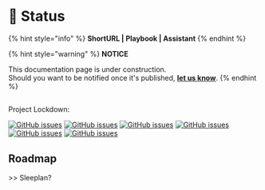 # 🚧 Status

{% hint style="info" %}
**ShortURL | Playbook | Assistant**
{% endhint %}



{% hint style="warning" %}
**NOTICE**

This documentation page is under construction.\
Should you want to be notified once it's published, [**let us know**](https://tiof.click/TIOFTarianUpdatesService).
{% endhint %}

##

Project Lockdown:

[![GitHub issues](https://img.shields.io/github/issues-search/TheIOFoundation/ProjectLockdown?color=%23D998FA\&query=is%3Aopen+is%3Aissue+-label%3AEpic+-label%3A%22%F0%9F%94%8D+Stage%3A+Evaluation%22+-label%3A%22%E2%9D%84+Stage%3A+Abandoned%22+-label%3A%22%F0%9F%9A%A7+Stage%3A+Not+Ready%22+-label%3A%22%F0%9F%93%8C+Stage%3A+Published%22+-label%3A%22%F0%9F%92%AB+Stage%3A+In+Progress%22+-label%3A%22%E2%9C%94+Stage%3A+Ready%22%22\&label=No+Stage)](https://github.com/TheIOFoundation/ProjectLockdown/issues?q=is%3Aopen+is%3Aissue+-label%3AEpic+-label%3A%22%F0%9F%94%8D+Stage%3A+Evaluation%22+-label%3A%22%E2%9D%84+Stage%3A+Abandoned%22+-label%3A%22%F0%9F%9A%A7+Stage%3A+Not+Ready%22+-label%3A%22%F0%9F%93%8C+Stage%3A+Published%22+-label%3A%22%F0%9F%92%AB+Stage%3A+In+Progress%22+-label%3A%22%E2%9C%94+Stage%3A+Ready%22) [![GitHub issues](https://img.shields.io/github/issues-search/TheIOFoundation/ProjectLockdown?color=%23D998FA\&query=is%3Aopen+is%3Aissue+-label%3AEpic+-label%3A%22%F0%9F%92%AD+Need%3A+Advice%22+-label%3A%22%F0%9F%A4%96+Need%3A+Automation%22+-label%3A%22%E2%8C%A8+Need%3A+Code%22+-label%3A%22%F0%9F%8E%A8+Need%3A+Design%22+-label%3A%22%F0%9F%93%91+Need%3A+Documentation%22+-label%3A%22%F0%9F%92%AC+Need%3A+Lead%22+-label%3A%22%F0%9F%96%96+Need%3A+Position%22+-label%3A%22%F0%9F%97%83+Need%3A+Procedure%22+-label%3A%22%F0%9F%94%8D+Need%3A+Research%22+-label%3A%22%F0%9F%94%8B+Need%3A+Resource%22+-label%3A%22%F0%9F%92%BC+Need%3A+Service%22+-label%3A%22%F0%9F%9B%A0+Need%3A+Tool%22+-label%3A%22%F0%9F%93%9D+Need%3A+Translation%22%22\&label=No+Need)](https://github.com/TheIOFoundation/ProjectLockdown/issues?q=is%3Aopen+is%3Aissue+-label%3AEpic+-label%3A%22%F0%9F%92%AD+Need%3A+Advice%22+-label%3A%22%F0%9F%A4%96+Need%3A+Automation%22+-label%3A%22%E2%8C%A8+Need%3A+Code%22+-label%3A%22%F0%9F%8E%A8+Need%3A+Design%22+-label%3A%22%F0%9F%93%91+Need%3A+Documentation%22+-label%3A%22%F0%9F%92%AC+Need%3A+Lead%22+-label%3A%22%F0%9F%96%96+Need%3A+Position%22+-label%3A%22%F0%9F%97%83+Need%3A+Procedure%22+-label%3A%22%F0%9F%94%8D+Need%3A+Research%22+-label%3A%22%F0%9F%94%8B+Need%3A+Resource%22+-label%3A%22%F0%9F%92%BC+Need%3A+Service%22+-label%3A%22%F0%9F%9B%A0+Need%3A+Tool%22+-label%3A%22%F0%9F%93%9D+Need%3A+Translation%22) [![GitHub issues](https://img.shields.io/github/issues-search/TheIOFoundation/ProjectLockdown?color=%23D998FA\&query=is%3Aopen+is%3Aissue+-label%3AEpic+-label%3A%22%F0%9F%94%A5+Priority%3A+Critical%22+-label%3A%22%E2%9A%A1+Priority%3A+High%22+-label%3A%22%E2%9D%84+Priority%3A+Low%22+-label%3A%22%F0%9F%92%A7+Priority%3A+Medium%22%22\&label=No+Priority)](https://github.com/TheIOFoundation/ProjectLockdown/issues?q=is%3Aopen+is%3Aissue+label%3A%22%E2%9C%94+Stage%3A+Ready%22+label:%22%F0%9F%8E%A8%20Need%3A%20Design%22) [![GitHub issues](https://img.shields.io/github/issues-search/TheIOFoundation/ProjectLockdown?color=%23D998FA\&query=is%3Aopen+is%3Aissue+-label%3AEpic+-label%3A%22%F0%9F%8E%A8+Team%3A+UXUI%22+-label%3A%22%F0%9F%94%8D+Team%3A+Research%22+-label%3A%22%F0%9F%94%8B+Team%3A+RA%22+-label%3A%22%F0%9F%A4%9D+Team%3A+Partners%22+-label%3A%22%F0%9F%94%AE+Team%3A+Management%22+-label%3A%22%E2%9A%96+Team%3A+Legal%22+-label%3A%22%E2%9A%99+Team%3A+Infrastructure%22+-label%3A%22%F0%9F%96%96+Team%3A+HR%22+-label%3A%22%F0%9F%92%B6+Team%3A+Finance%22+-label%3A%22%F0%9F%93%91+Team%3A+Docs%22+-label%3A%22%E2%8C%A8+Team%3A+Devs%22+-label%3A%22%F0%9F%93%A2+Team%3A+Comms%22%22\&label=No+Team)](https://github.com/TheIOFoundation/ProjectLockdown/issues?q=is%3Aopen+is%3Aissue+label%3A%22%E2%9C%94+Stage%3A+Ready%22+label:%22%F0%9F%8E%A8%20Need%3A%20Design%22) [![GitHub issues](https://img.shields.io/github/issues-search/TheIOFoundation/ProjectLockdown?color=%23D998FA\&query=is%3Aopen+is%3Aissue+-label%3AEpic+-label%3A%22Project%3A+BiT%22+-label%3A%22Project%3A+NFDR%22+-label%3A%22Project%3A+PLD%22+-label%3A%22Project%3A+TIOF%22+-label%3A%22Project%3A+TU%22+-label%3A%22Project%3A+UDDR%22%22\&label=No+Project)](https://github.com/TheIOFoundation/ProjectLockdown/issues?q=is%3Aopen+is%3Aissue+label%3A%22%E2%9C%94+Stage%3A+Ready%22+label:%22%F0%9F%8E%A8%20Need%3A%20Design%22) [![GitHub issues](https://img.shields.io/github/issues-search/TheIOFoundation/ProjectLockdown?color=%23D998FA\&query=is%3Aopen+is%3Aissue+-label%3AEpic+-label%3A%22Module%3A+ADM%22+-label%3A%22Module%3A+API%22+-label%3A%22Module%3A+BO%22+-label%3A%22Module%3A+CS%22+-label%3A%22Module%3A+DB%22+-label%3A%22Module%3A+DR+SDK%22+-label%3A%22Module%3A+DF%22+-label%3A%22Module%3A+DEI%22+-label%3A%22Module%3A+DSL%22+-label%3A%22Module%3A+IS%22+-label%3A%22Module%3A+MAP%22+-label%3A%22Module%3A+ML%22+-label%3A%22Module%3A+Sources%22+-label%3A%22Module%3A+UDDR+L%22+-label%3A%22Module%3A+UDDR+T%22+-label%3A%22Module%3A+WEB%22%22\&label=No+Module)](https://github.com/TheIOFoundation/ProjectLockdown/issues?q=is%3Aopen+is%3Aissue+-label%3AEpic+-label%3A%22Module%3A+ADM%22+-label%3A%22Module%3A+API%22+-label%3A%22Module%3A+BO%22+-label%3A%22Module%3A+CS%22+-label%3A%22Module%3A+DB%22+-label%3A%22Module%3A+DR+SDK%22+-label%3A%22Module%3A+DF%22+-label%3A%22Module%3A+DEI%22+-label%3A%22Module%3A+DSL%22+-label%3A%22Module%3A+IS%22+-label%3A%22Module%3A+MAP%22+-label%3A%22Module%3A+ML%22+-label%3A%22Module%3A+Sources%22+-label%3A%22Module%3A+UDDR+L%22+-label%3A%22Module%3A+UDDR+T%22+-label%3A%22Module%3A+WEB%22)





## Roadmap

\>> Sleeplan?



